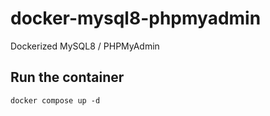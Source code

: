# docker-mysql8-phpmyadmin

Dockerized MySQL8 / PHPMyAdmin

## Run the container

`docker compose up -d`
